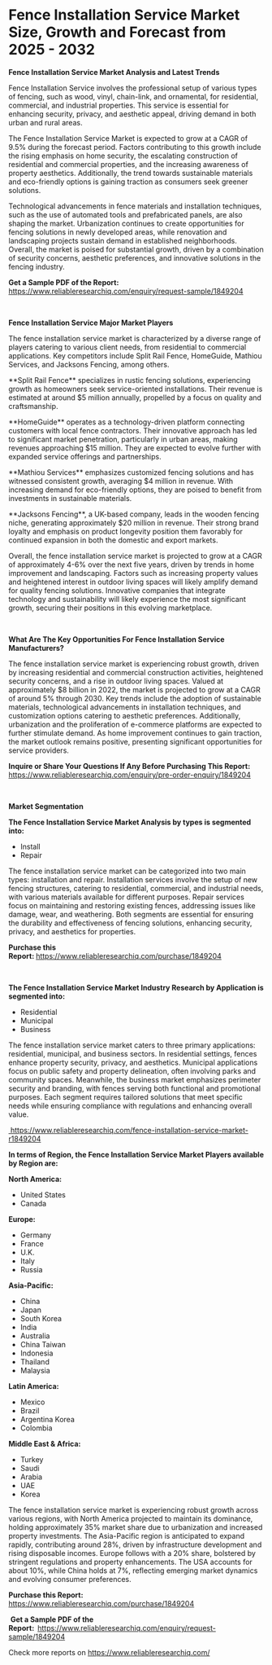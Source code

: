 <p><h1>Fence Installation Service Market Size, Growth and Forecast from 2025 - 2032</h1></p><p><strong>Fence Installation Service Market Analysis and Latest Trends</strong></p>
<p><p>Fence Installation Service involves the professional setup of various types of fencing, such as wood, vinyl, chain-link, and ornamental, for residential, commercial, and industrial properties. This service is essential for enhancing security, privacy, and aesthetic appeal, driving demand in both urban and rural areas.</p><p>The Fence Installation Service Market is expected to grow at a CAGR of 9.5% during the forecast period. Factors contributing to this growth include the rising emphasis on home security, the escalating construction of residential and commercial properties, and the increasing awareness of property aesthetics. Additionally, the trend towards sustainable materials and eco-friendly options is gaining traction as consumers seek greener solutions.</p><p>Technological advancements in fence materials and installation techniques, such as the use of automated tools and prefabricated panels, are also shaping the market. Urbanization continues to create opportunities for fencing solutions in newly developed areas, while renovation and landscaping projects sustain demand in established neighborhoods. Overall, the market is poised for substantial growth, driven by a combination of security concerns, aesthetic preferences, and innovative solutions in the fencing industry.</p></p>
<p><strong>Get a Sample PDF of the Report:&nbsp;</strong> <a href="https://www.reliableresearchiq.com/enquiry/request-sample/1849204?utm_campaign=1140&utm_medium=2&utm_source=Github&utm_content=ia&utm_term=11032025&utm_id=fence-installation-service">https://www.reliableresearchiq.com/enquiry/request-sample/1849204</a></p>
<p>&nbsp;</p>
<p><strong>Fence Installation Service Major Market Players</strong></p>
<p><p>The fence installation service market is characterized by a diverse range of players catering to various client needs, from residential to commercial applications. Key competitors include Split Rail Fence, HomeGuide, Mathiou Services, and Jacksons Fencing, among others.</p><p>**Split Rail Fence** specializes in rustic fencing solutions, experiencing growth as homeowners seek service-oriented installations. Their revenue is estimated at around $5 million annually, propelled by a focus on quality and craftsmanship.</p><p>**HomeGuide** operates as a technology-driven platform connecting customers with local fence contractors. Their innovative approach has led to significant market penetration, particularly in urban areas, making revenues approaching $15 million. They are expected to evolve further with expanded service offerings and partnerships.</p><p>**Mathiou Services** emphasizes customized fencing solutions and has witnessed consistent growth, averaging $4 million in revenue. With increasing demand for eco-friendly options, they are poised to benefit from investments in sustainable materials.</p><p>**Jacksons Fencing**, a UK-based company, leads in the wooden fencing niche, generating approximately $20 million in revenue. Their strong brand loyalty and emphasis on product longevity position them favorably for continued expansion in both the domestic and export markets.</p><p>Overall, the fence installation service market is projected to grow at a CAGR of approximately 4-6% over the next five years, driven by trends in home improvement and landscaping. Factors such as increasing property values and heightened interest in outdoor living spaces will likely amplify demand for quality fencing solutions. Innovative companies that integrate technology and sustainability will likely experience the most significant growth, securing their positions in this evolving marketplace.</p></p>
<p>&nbsp;</p>
<p><strong>What Are The Key Opportunities For Fence Installation Service Manufacturers?</strong></p>
<p><p>The fence installation service market is experiencing robust growth, driven by increasing residential and commercial construction activities, heightened security concerns, and a rise in outdoor living spaces. Valued at approximately $8 billion in 2022, the market is projected to grow at a CAGR of around 5% through 2030. Key trends include the adoption of sustainable materials, technological advancements in installation techniques, and customization options catering to aesthetic preferences. Additionally, urbanization and the proliferation of e-commerce platforms are expected to further stimulate demand. As home improvement continues to gain traction, the market outlook remains positive, presenting significant opportunities for service providers.</p></p>
<p><strong>Inquire or Share Your Questions If Any Before Purchasing This Report:</strong> <a href="https://www.reliableresearchiq.com/enquiry/pre-order-enquiry/1849204?utm_campaign=1140&utm_medium=2&utm_source=Github&utm_content=ia&utm_term=11032025&utm_id=fence-installation-service">https://www.reliableresearchiq.com/enquiry/pre-order-enquiry/1849204</a></p>
<p>&nbsp;</p>
<p><strong>Market Segmentation</strong></p>
<p><strong>The Fence Installation Service Market Analysis by types is segmented into:</strong></p>
<p><ul><li>Install</li><li>Repair</li></ul></p>
<p><p>The fence installation service market can be categorized into two main types: installation and repair. Installation services involve the setup of new fencing structures, catering to residential, commercial, and industrial needs, with various materials available for different purposes. Repair services focus on maintaining and restoring existing fences, addressing issues like damage, wear, and weathering. Both segments are essential for ensuring the durability and effectiveness of fencing solutions, enhancing security, privacy, and aesthetics for properties.</p></p>
<p><strong>Purchase this Report:&nbsp;</strong><a href="https://www.reliableresearchiq.com/purchase/1849204?utm_campaign=1140&utm_medium=2&utm_source=Github&utm_content=ia&utm_term=11032025&utm_id=fence-installation-service">https://www.reliableresearchiq.com/purchase/1849204</a></p>
<p>&nbsp;</p>
<p><strong>The Fence Installation Service Market Industry Research by Application is segmented into:</strong></p>
<p><ul><li>Residential</li><li>Municipal</li><li>Business</li></ul></p>
<p><p>The fence installation service market caters to three primary applications: residential, municipal, and business sectors. In residential settings, fences enhance property security, privacy, and aesthetics. Municipal applications focus on public safety and property delineation, often involving parks and community spaces. Meanwhile, the business market emphasizes perimeter security and branding, with fences serving both functional and promotional purposes. Each segment requires tailored solutions that meet specific needs while ensuring compliance with regulations and enhancing overall value.</p></p>
<p><a href="https://www.reliableresearchiq.com/fence-installation-service-market-r1849204?utm_campaign=1140&utm_medium=2&utm_source=Github&utm_content=ia&utm_term=11032025&utm_id=fence-installation-service">&nbsp;https://www.reliableresearchiq.com/fence-installation-service-market-r1849204</a></p>
<p><strong>In terms of Region, the Fence Installation Service Market Players available by Region are:</strong></p>
<p>
    <p> <strong> North America: </strong>
        <ul>
            <li>United States</li>
            <li>Canada</li>
        </ul>
        </p> 
    <p> <strong> Europe: </strong>
        <ul>
            <li>Germany</li>
            <li>France</li>
            <li>U.K.</li>
            <li>Italy</li>
            <li>Russia</li>
        </ul>
        </p> 
    <p> <strong> Asia-Pacific: </strong>
        <ul>
            <li>China</li>
            <li>Japan</li>
            <li>South Korea</li>
            <li>India</li>
            <li>Australia</li>
            <li>China Taiwan</li>
            <li>Indonesia</li>
            <li>Thailand</li>
            <li>Malaysia</li>
        </ul>
        </p> 
    <p> <strong> Latin America: </strong>
        <ul>
            <li>Mexico</li>
            <li>Brazil</li>
            <li>Argentina Korea</li>
            <li>Colombia</li>
        </ul>
        </p> 
    <p> <strong> Middle East & Africa: </strong>
        <ul>
            <li>Turkey</li>
            <li>Saudi</li>
            <li>Arabia</li>
            <li>UAE</li>
            <li>Korea</li>
        </ul>
    </p>
    </p>
<p><p>The fence installation service market is experiencing robust growth across various regions, with North America projected to maintain its dominance, holding approximately 35% market share due to urbanization and increased property investments. The Asia-Pacific region is anticipated to expand rapidly, contributing around 28%, driven by infrastructure development and rising disposable incomes. Europe follows with a 20% share, bolstered by stringent regulations and property enhancements. The USA accounts for about 10%, while China holds at 7%, reflecting emerging market dynamics and evolving consumer preferences.</p></p>
<p><strong>Purchase this Report: </strong><a href="https://www.reliableresearchiq.com/purchase/1849204?utm_campaign=1140&utm_medium=2&utm_source=Github&utm_content=ia&utm_term=11032025&utm_id=fence-installation-service">https://www.reliableresearchiq.com/purchase/1849204</a></p>
<p>&nbsp;<strong>Get a Sample PDF of the Report:&nbsp;&nbsp;</strong><a href="https://www.reliableresearchiq.com/enquiry/request-sample/1849204?utm_campaign=1140&utm_medium=2&utm_source=Github&utm_content=ia&utm_term=11032025&utm_id=fence-installation-service">https://www.reliableresearchiq.com/enquiry/request-sample/1849204</a></p>
<p><strong></strong></p>
<p>Check more reports on <a href="https://www.reliableresearchiq.com/?utm_campaign=1140&utm_medium=2&utm_source=Github&utm_content=ia&utm_term=11032025&utm_id=fence-installation-service">https://www.reliableresearchiq.com/</a></p>
